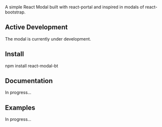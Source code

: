 A simple React Modal built with react-portal and inspired in modals of react-bootstrap.

## Active Development
The modal is currently under development.

## Install
npm install react-modal-bt

## Documentation
In progress...

## Examples
In progress...